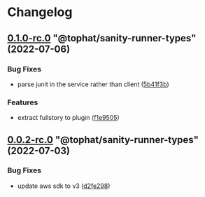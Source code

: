 # Changelog

<!-- MONODEPLOY:BELOW -->

## [0.1.0-rc.0](https://github.com/tophat/sanity-runner/compare/@tophat/sanity-runner-types@0.0.2-rc.0...@tophat/sanity-runner-types@0.1.0-rc.0) "@tophat/sanity-runner-types" (2022-07-06)<a name="0.1.0-rc.0"></a>

### Bug Fixes

* parse junit in the service rather than client ([5b41f3b](https://github.com/tophat/sanity-runner/commits/5b41f3b))

### Features

* extract fullstory to plugin ([f1e9505](https://github.com/tophat/sanity-runner/commits/f1e9505))




## [0.0.2-rc.0](https://github.com/tophat/sanity-runner/compare/@tophat/sanity-runner-types@0.0.1...@tophat/sanity-runner-types@0.0.2-rc.0) "@tophat/sanity-runner-types" (2022-07-03)<a name="0.0.2-rc.0"></a>

### Bug Fixes

* update aws sdk to v3 ([d2fe298](https://github.com/tophat/sanity-runner/commits/d2fe298))


